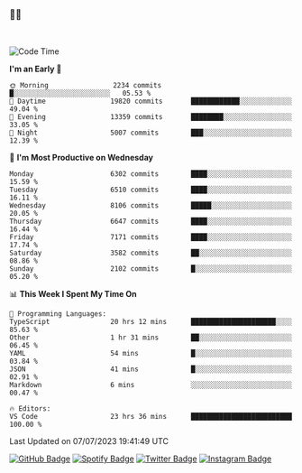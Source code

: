 ### 🤙🍺

<!-- <a href="https://github-readme-stats.vercel.app/api?username=hzak2xx&count_private=true&show_icons=true&theme=dracula">
  <img align="center" src="https://github-readme-stats.vercel.app/api?username=hzak2xx&count_private=true&show_icons=true&theme=dracula" />
</a>
</br> -->
</br>

<!--START_SECTION:waka-->
![Code Time](http://img.shields.io/badge/Code%20Time-2%2C632%20hrs%2050%20mins-blue)

**I'm an Early 🐤** 

```text
🌞 Morning                2234 commits        █░░░░░░░░░░░░░░░░░░░░░░░░   05.53 % 
🌆 Daytime                19820 commits       ████████████░░░░░░░░░░░░░   49.04 % 
🌃 Evening                13359 commits       ████████░░░░░░░░░░░░░░░░░   33.05 % 
🌙 Night                  5007 commits        ███░░░░░░░░░░░░░░░░░░░░░░   12.39 % 
```
📅 **I'm Most Productive on Wednesday** 

```text
Monday                   6302 commits        ████░░░░░░░░░░░░░░░░░░░░░   15.59 % 
Tuesday                  6510 commits        ████░░░░░░░░░░░░░░░░░░░░░   16.11 % 
Wednesday                8106 commits        █████░░░░░░░░░░░░░░░░░░░░   20.05 % 
Thursday                 6647 commits        ████░░░░░░░░░░░░░░░░░░░░░   16.44 % 
Friday                   7171 commits        ████░░░░░░░░░░░░░░░░░░░░░   17.74 % 
Saturday                 3582 commits        ██░░░░░░░░░░░░░░░░░░░░░░░   08.86 % 
Sunday                   2102 commits        █░░░░░░░░░░░░░░░░░░░░░░░░   05.20 % 
```


📊 **This Week I Spent My Time On** 

```text
💬 Programming Languages: 
TypeScript               20 hrs 12 mins      █████████████████████░░░░   85.63 % 
Other                    1 hr 31 mins        ██░░░░░░░░░░░░░░░░░░░░░░░   06.45 % 
YAML                     54 mins             █░░░░░░░░░░░░░░░░░░░░░░░░   03.84 % 
JSON                     41 mins             █░░░░░░░░░░░░░░░░░░░░░░░░   02.91 % 
Markdown                 6 mins              ░░░░░░░░░░░░░░░░░░░░░░░░░   00.47 % 

🔥 Editors: 
VS Code                  23 hrs 36 mins      █████████████████████████   100.00 % 
```


 Last Updated on 07/07/2023 19:41:49 UTC
<!--END_SECTION:waka-->

[![GitHub Badge](https://img.shields.io/badge/GitHub-100000?style=for-the-badge&logo=github&logoColor=white)](https://github.com/hzak2xx)
[![Spotify Badge](https://img.shields.io/badge/Spotify-1ED760?&style=for-the-badge&logo=spotify&logoColor=white)](https://open.spotify.com/user/uf90s6sbbh75a1mt44clkhkvf)
[![Twitter Badge](https://img.shields.io/badge/Twitter-1DA1F2?style=for-the-badge&logo=twitter&logoColor=white)](https://twitter.com/hzak2xx)
[![Instagram Badge](https://img.shields.io/badge/Instagram-E4405F?style=for-the-badge&logo=instagram&logoColor=white)](https://www.instagram.com/hzak2xx/)
